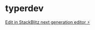 # typerdev

[Edit in StackBlitz next generation editor ⚡️](https://stackblitz.com/~/github.com/codesandtags/typerdev)